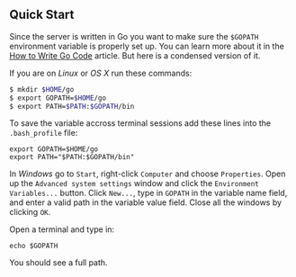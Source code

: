 ## Quick Start

Since the server is written in Go you want to make sure the `$GOPATH` environment variable is properly set up. You can learn more about it in the [How to Write Go Code](https://golang.org/doc/code.html) article. But here is a condensed version of it.

If you are on *Linux* or *OS X* run these commands:

```bash
$ mkdir $HOME/go
$ export GOPATH=$HOME/go
$ export PATH=$PATH:$GOPATH/bin
```

To save the variable accross terminal sessions add these lines into the `.bash_profile` file:

```
export GOPATH=$HOME/go
export PATH="$PATH:$GOPATH/bin"
```

In *Windows* go to `Start`, right-click `Computer` and choose `Properties`. Open up the `Advanced system settings` window and click the `Environment Variables...` button. Click `New...`, type in `GOPATH` in the variable name field, and enter a valid path in the variable value field. Close all the windows by clicking `OK`.

Open a terminal and type in:

```
echo $GOPATH
```

You should see a full path.

